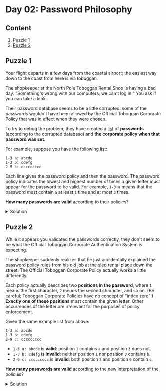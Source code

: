 # Day 02: Password Philosophy
## Content
1. [Puzzle 1](#puzzle1)
2. [Puzzle 2](#puzzle2)
<a name="puzzle1"></a>
## Puzzle 1
Your flight departs in a few days from the coastal airport; the easiest way down to the coast from here is via toboggan.

The shopkeeper at the North Pole Toboggan Rental Shop is having a bad day. "Something's wrong with our computers; we can't log in!" You ask if you can take a look.

Their password database seems to be a little corrupted: some of the passwords wouldn't have been allowed by the Official Toboggan Corporate Policy that was in effect when they were chosen.

To try to debug the problem, they have created a [list](https://raw.githubusercontent.com/isc-joserodriguez/adventofcode2020/main/day02/input.txt) of **passwords** (according to the corrupted database) and **the corporate policy when that password was set**.

For example, suppose you have the following list:

```
1-3 a: abcde
1-3 b: cdefg
2-9 c: ccccccccc
```

Each line gives the password policy and then the password. The password policy indicates the lowest and highest number of times a given letter must appear for the password to be valid. For example, ```1-3 a``` means that the password must contain ```a``` at least ```1``` time and at most ```3``` times.

**How many passwords are valid** according to their policies?

<Details>
<Summary>Solution</Summary>

Your puzzle answer was ```474```.

</Details>

<a name="puzzle2"></a>
## Puzzle 2
While it appears you validated the passwords correctly, they don't seem to be what the Official Toboggan Corporate Authentication System is expecting.

The shopkeeper suddenly realizes that he just accidentally explained the password policy rules from his old job at the sled rental place down the street! The Official Toboggan Corporate Policy actually works a little differently.

Each policy actually describes two **positions in the password**, where ```1``` means the first character, ```2``` means the second character, and so on. (Be careful; Toboggan Corporate Policies have no concept of "index zero"!) **Exactly one of these positions** must contain the given letter. Other occurrences of the letter are irrelevant for the purposes of policy enforcement.

Given the same example list from above:

```
1-3 a: abcde
1-3 b: cdefg
2-9 c: ccccccccc
```

* ```1-3 a: abcde``` is **valid**: position ```1``` contains ```a``` and position ```3``` does not.
* ```1-3 b: cdefg``` is **invalid**: neither position ```1``` nor position ```3``` contains ```b```.
* ```2-9 c: ccccccccc``` is **invalid**: both position ```2``` and position ```9``` contain ```c```.

**How many passwords are valid** according to the new interpretation of the policies?

<Details>
<Summary>Solution</Summary>

Your puzzle answer was ```745```.

</Details>

